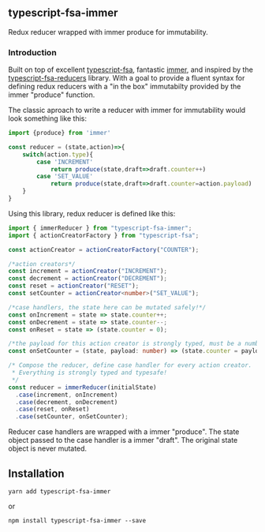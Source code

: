 ## typescript-fsa-immer

Redux reducer wrapped with immer produce for immutability.

### Introduction

Built on top of excellent [typescript-fsa](https://github.com/aikoven/typescript-fsa), fantastic [immer](https://github.com/mweststrate/immer), and inspired by the [typescript-fsa-reducers](https://github.com/dphilipson/typescript-fsa-reducers) library. With a goal to provide a fluent syntax for defining redux reducers with a "in the box" immutabilty provided by the immer "produce" function.

The classic aproach to write a reducer with immer for immutability would look something like this:

```typescript
import {produce} from 'immer'

const reducer = (state,action)=>{
    switch(action.type){
        case 'INCREMENT'
            return produce(state,draft=>draft.counter++)
        case 'SET_VALUE'
            return produce(state,draft=>draft.counter=action.payload)
    }
}
```

Using this library, redux reducer is defined like this:

```typescript
import { immerReducer } from "typescript-fsa-immer";
import { actionCreatorFactory } from "typescript-fsa";

const actionCreator = actionCreatorFactory("COUNTER");

/*action creators*/
const increment = actionCreator("INCREMENT");
const decrement = actionCreator("DECREMENT");
const reset = actionCreator("RESET");
const setCounter = actionCreator<number>("SET_VALUE");

/*case handlers, the state here can be mutated safely!*/
const onIncrement = state => state.counter++;
const onDecrement = state => state.counter--;
const onReset = state => (state.counter = 0);

/*the payload for this action creator is strongly typed, must be a number or TS will complain*/
const onSetCounter = (state, payload: number) => (state.counter = payload);

/* Compose the reducer, define case handler for every action creator.
 * Everything is strongly typed and typesafe!
 */
const reducer = immerReducer(initialState)
  .case(increment, onIncrement)
  .case(decrement, onDecrement)
  .case(reset, onReset)
  .case(setCounter, onSetCounter);
```

Reducer case handlers are wrapped with a immer "produce". The state object passed to the case handler is a immer "draft". The original state object is never mutated.

## Installation

    yarn add typescript-fsa-immer

or

    npm install typescript-fsa-immer --save
